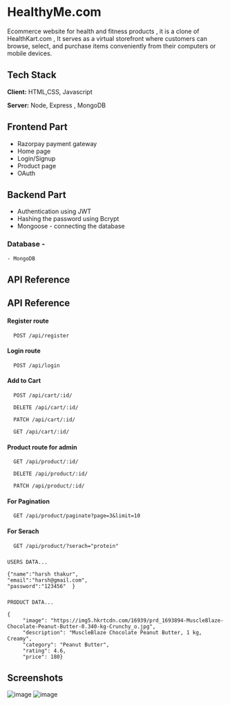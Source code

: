 
# HealthyMe.com 
Ecommerce website for health and fitness products , it is a clone of HealthKart.com , It serves as a virtual storefront where customers can browse, select, and purchase items conveniently from their computers or mobile devices.


## Tech Stack

**Client:** HTML,CSS, Javascript

**Server:** Node, Express , MongoDB


## Frontend Part
- Razorpay payment gateway
- Home page
- Login/Signup
- Product page
- OAuth

## Backend Part
- Authentication using JWT
- Hashing the password using Bcrypt
- Mongoose - connecting the database
### Database - 
    - MongoDB

## API Reference


## API Reference

#### Register route

```http
  POST /api/register
```

#### Login route


```http
  POST /api/login
```

#### Add to Cart

```http
  POST /api/cart/:id/
```
```http
  DELETE /api/cart/:id/
```
```http
  PATCH /api/cart/:id/
```
```http
  GET /api/cart/:id/
```


#### Product route for admin

```http
  GET /api/product/:id/
```
```http
  DELETE /api/product/:id/
```
```http
  PATCH /api/product/:id/
```

#### For Pagination 

```http
  GET /api/product/paginate?page=3&limit=10
```
#### For Serach 

```http
  GET /api/product/?serach="protein"
```

 ### 
`USERS DATA...`

    {"name":"harsh thakur",
    "email":"harsh@gmail.com",
    "password":"123456"  }


 ### 
`PRODUCT DATA...`

    {
         "image": "https://img5.hkrtcdn.com/16939/prd_1693894-MuscleBlaze-Chocolate-Peanut-Butter-0.340-kg-Crunchy_o.jpg",
         "description": "MuscleBlaze Chocolate Peanut Butter, 1 kg, Creamy",
         "category": "Peanut Butter",
         "rating": 4.6,
         "price": 180}


## Screenshots
![image](https://github.com/deepakChourasiya-aj/HealthyMeeGithubOAuth/assets/109690823/4c4cfbdb-0e6e-4d50-ac06-2730fe2541de)
![image](https://user-images.githubusercontent.com/109690823/223182773-0b4fbf6a-be2e-4506-afe7-5aeec790eab6.png)




